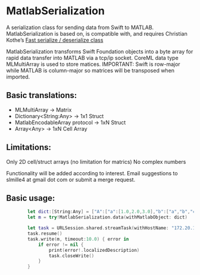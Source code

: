 # MatlabSerialization
A serialization class for sending data from Swift to MATLAB. MatlabSerialization is based on, is compatible with, and requires Christian Kothe’s [Fast serialize / deserialize class]( https://www.mathworks.com/matlabcentral/fileexchange/34564-fast-serialize-deserialize?focused=5215237&tab=function
)

MatlabSerialization transforms Swift Foundation objects into a byte array for rapid data transfer into MATLAB via a tcp/ip socket. CoreML data type MLMultiArray is used to store matices. IMPORTANT: Swift is row-major while MATLAB is column-major so matrices will be transposed when imported.

## Basic translations:
- MLMultiArray -> Matrix
- Dictionary\<String:Any\> -> 1x1 Struct
- MatlabEncodableArray protocol -> 1xN Struct
- Array\<Any\> -> 1xN Cell Array

## Limitations:
Only 2D cell/struct arrays (no limitation for matrics)
No complex numbers

Functionality will be added according to interest. Email suggestions to slmille4 at gmail dot com or submit a merge request.

## Basic usage:
```Swift
        let dict:[String:Any] = ["A":["a":[1.0,2.0,3.0],"b":["a","b","c"]],"B":["a":1.0,"b":2.0,"c":3.0]]
        let m = try!MatlabSerialization.data(withMatlabObject: dict)

        let task = URLSession.shared.streamTask(withHostName: "172.20.10.2", port: 54000)
        task.resume()
        task.write(m, timeout:10.0) { error in
            if error != nil {
                print(error!.localizedDescription)
                task.closeWrite()
            }
        }
```
